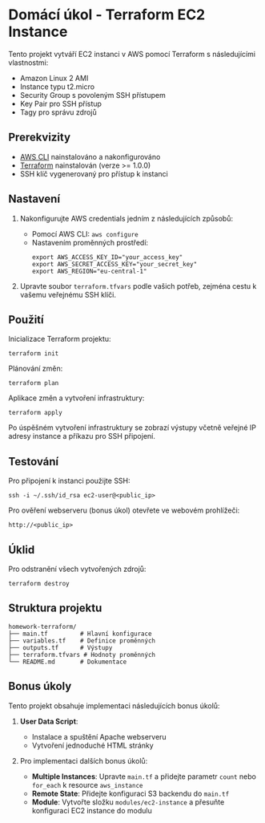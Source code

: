 # Domácí úkol - Terraform EC2 Instance

Tento projekt vytváří EC2 instanci v AWS pomocí Terraform s následujícími vlastnostmi:
- Amazon Linux 2 AMI
- Instance typu t2.micro
- Security Group s povoleným SSH přístupem
- Key Pair pro SSH přístup
- Tagy pro správu zdrojů

## Prerekvizity

- [AWS CLI](https://aws.amazon.com/cli/) nainstalováno a nakonfigurováno
- [Terraform](https://www.terraform.io/downloads.html) nainstalován (verze >= 1.0.0)
- SSH klíč vygenerovaný pro přístup k instanci

## Nastavení

1. Nakonfigurujte AWS credentials jedním z následujících způsobů:
   - Pomocí AWS CLI: `aws configure`
   - Nastavením proměnných prostředí:
     ```
     export AWS_ACCESS_KEY_ID="your_access_key"
     export AWS_SECRET_ACCESS_KEY="your_secret_key"
     export AWS_REGION="eu-central-1"
     ```

2. Upravte soubor `terraform.tfvars` podle vašich potřeb, zejména cestu k vašemu veřejnému SSH klíči.

## Použití

Inicializace Terraform projektu:
```
terraform init
```

Plánování změn:
```
terraform plan
```

Aplikace změn a vytvoření infrastruktury:
```
terraform apply
```

Po úspěšném vytvoření infrastruktury se zobrazí výstupy včetně veřejné IP adresy instance a příkazu pro SSH připojení.

## Testování

Pro připojení k instanci použijte SSH:
```
ssh -i ~/.ssh/id_rsa ec2-user@<public_ip>
```

Pro ověření webserveru (bonus úkol) otevřete ve webovém prohlížeči:
```
http://<public_ip>
```

## Úklid

Pro odstranění všech vytvořených zdrojů:
```
terraform destroy
```

## Struktura projektu

```
homework-terraform/
├── main.tf         # Hlavní konfigurace
├── variables.tf    # Definice proměnných
├── outputs.tf      # Výstupy
├── terraform.tfvars # Hodnoty proměnných
└── README.md       # Dokumentace
```

## Bonus úkoly

Tento projekt obsahuje implementaci následujících bonus úkolů:

1. **User Data Script**:
   - Instalace a spuštění Apache webserveru
   - Vytvoření jednoduché HTML stránky

2. Pro implementaci dalších bonus úkolů:
   - **Multiple Instances**: Upravte `main.tf` a přidejte parametr `count` nebo `for_each` k resource `aws_instance`
   - **Remote State**: Přidejte konfiguraci S3 backendu do `main.tf`
   - **Module**: Vytvořte složku `modules/ec2-instance` a přesuňte konfiguraci EC2 instance do modulu